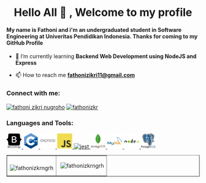 <h1 align="center">Hello All 👋 , Welcome to my profile</h1>
<h4 align="left">My name is Fathoni and i'm an undergraduated student in Software Engineering at Univeritas Pendidikan Indonesia. Thanks for coming to my GitHub Profile</h3>

- 🌱 I’m currently learning **Backend Web Development using NodeJS and Express**

- 📫 How to reach me **fathonizikri11@gmail.com**

<h3 align="left">Connect with me:</h3>
<p align="left">
<a href="https://linkedin.com/in/fathoni zikri nugroho" target="blank"><img align="center" src="https://raw.githubusercontent.com/rahuldkjain/github-profile-readme-generator/master/src/images/icons/Social/linked-in-alt.svg" alt="fathoni zikri nugroho" height="30" width="40" /></a>
<a href="https://instagram.com/fathonizkr" target="blank"><img align="center" src="https://raw.githubusercontent.com/rahuldkjain/github-profile-readme-generator/master/src/images/icons/Social/instagram.svg" alt="fathonizkr" height="30" width="40" /></a>
</p>

<h3 align="left">Languages and Tools:</h3>
<p align="left"> <a href="https://getbootstrap.com" target="_blank" rel="noreferrer"> <img src="https://raw.githubusercontent.com/devicons/devicon/master/icons/bootstrap/bootstrap-plain-wordmark.svg" alt="bootstrap" width="40" height="40"/> </a> <a href="https://www.w3schools.com/cpp/" target="_blank" rel="noreferrer"> <img src="https://raw.githubusercontent.com/devicons/devicon/master/icons/cplusplus/cplusplus-original.svg" alt="cplusplus" width="40" height="40"/> </a> <a href="https://expressjs.com" target="_blank" rel="noreferrer"> <img src="https://raw.githubusercontent.com/devicons/devicon/master/icons/express/express-original-wordmark.svg" alt="express" width="40" height="40"/> </a> <a href="https://developer.mozilla.org/en-US/docs/Web/JavaScript" target="_blank" rel="noreferrer"> <img src="https://raw.githubusercontent.com/devicons/devicon/master/icons/javascript/javascript-original.svg" alt="javascript" width="40" height="40"/> </a> <a href="https://jestjs.io" target="_blank" rel="noreferrer"> <img src="https://www.vectorlogo.zone/logos/jestjsio/jestjsio-icon.svg" alt="jest" width="40" height="40"/> </a> <a href="https://www.mongodb.com/" target="_blank" rel="noreferrer"> <img src="https://raw.githubusercontent.com/devicons/devicon/master/icons/mongodb/mongodb-original-wordmark.svg" alt="mongodb" width="40" height="40"/> </a> <a href="https://www.mysql.com/" target="_blank" rel="noreferrer"> <img src="https://raw.githubusercontent.com/devicons/devicon/master/icons/mysql/mysql-original-wordmark.svg" alt="mysql" width="40" height="40"/> </a> <a href="https://nodejs.org" target="_blank" rel="noreferrer"> <img src="https://raw.githubusercontent.com/devicons/devicon/master/icons/nodejs/nodejs-original-wordmark.svg" alt="nodejs" width="40" height="40"/> </a> <a href="https://www.postgresql.org" target="_blank" rel="noreferrer"> <img src="https://raw.githubusercontent.com/devicons/devicon/master/icons/postgresql/postgresql-original-wordmark.svg" alt="postgresql" width="40" height="40"/> </a> </p>

<TABLE BORDER=”0″>
<TR>
<TD><p><img align="left" src="https://github-readme-stats.vercel.app/api/top-langs?username=fathonizkrngrh&show_icons=true&locale=en&layout=compact" alt="fathonizkrngrh" /></p></TD>
<TD><p>&nbsp;<img align="center" src="https://github-readme-stats.vercel.app/api?username=fathonizkrngrh&show_icons=true&locale=en" alt="fathonizkrngrh" /></p>
</TD>
</TR>
  </table>




